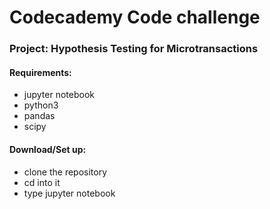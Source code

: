 # Codecademy Code challenge
### Project: Hypothesis Testing for Microtransactions

#### Requirements:
* jupyter notebook
* python3
* pandas
* scipy 

#### Download/Set up:
* clone the repository
* cd into it
* type jupyter notebook

